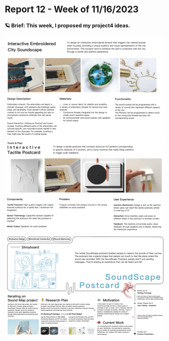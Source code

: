 # Report 12 - Week of 11/16/2023 
### 🪐 Brief: This week, I proposed my project4 ideas. ###
<img width="1200" alt="how to operate the lasser cutter" src="https://github.com/Berkeley-MDes/tdf-fa23-IamCharleneLu/blob/main/image/%E6%88%AA%E5%9C%96%202023-12-10%20%E4%B8%8B%E5%8D%888.21.34.png">
<img width="1200" alt="how to operate the lasser cutter" src="https://github.com/Berkeley-MDes/tdf-fa23-IamCharleneLu/blob/main/image/%E6%88%AA%E5%9C%96%202023-12-10%20%E4%B8%8B%E5%8D%888.21.42.png">
<img width="1200" alt="how to operate the lasser cutter" src="https://github.com/Berkeley-MDes/tdf-fa23-IamCharleneLu/blob/main/image/%E6%88%AA%E5%9C%96%202023-12-10%20%E4%B8%8B%E5%8D%888.22.33.png">

